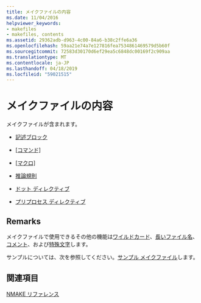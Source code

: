 ```yaml
---
title: メイクファイルの内容
ms.date: 11/04/2016
helpviewer_keywords:
- makefiles
- makefiles, contents
ms.assetid: 29362adb-d963-4c00-84a6-b38c2ffe6a36
ms.openlocfilehash: 59aa21e74a7e127816fea7534861469579d5b60f
ms.sourcegitcommit: 72583d30170d6ef29ea5c6848dc00169f2c909aa
ms.translationtype: MT
ms.contentlocale: ja-JP
ms.lasthandoff: 04/18/2019
ms.locfileid: "59021515"
---
```

# <a name="contents-of-a-makefile"></a>メイクファイルの内容

メイクファイルが含まれます。

- [記述ブロック](description-blocks.md)

- [[コマンド]](commands-in-a-makefile.md)

- [[マクロ]](macros-and-nmake.md)

- [推論規則](inference-rules.md)

- [ドット ディレクティブ](dot-directives.md)

- [プリプロセス ディレクティブ](makefile-preprocessing.md)

## <a name="remarks"></a>Remarks

メイクファイルで使用できるその他の機能は[ワイルドカード](wildcards-and-nmake.md)、[長いファイル名](long-filenames-in-a-makefile.md)、[コメント](comments-in-a-makefile.md)、および[特殊文字](special-characters-in-a-makefile.md)します。

サンプルについては、次を参照してください。[サンプル メイクファイル](sample-makefile.md)します。

## <a name="see-also"></a>関連項目

[NMAKE リファレンス](nmake-reference.md)